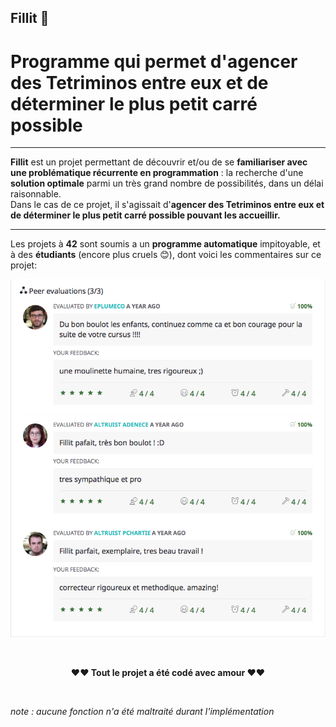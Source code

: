 ## Fillit 🤖
# Programme qui permet d'agencer des Tetriminos entre eux et de déterminer le plus petit carré possible 

------
**Fillit** est un projet permettant de découvrir et/ou de se **familiariser avec une problématique récurrente en programmation** : la recherche d'une **solution optimale** parmi un très grand nombre de possibilités, dans un délai raisonnable.</br>Dans le cas de ce projet, il s'agissait d'**agencer des Tetriminos entre eux et de déterminer le plus petit carré possible pouvant les accueillir.**

------
Les projets à **42** sont soumis a un **programme automatique** impitoyable, et à des **étudiants** (encore plus cruels 😊), dont voici les commentaires sur ce projet:


![alt image](https://github.com/mehdiSuperDev/Fillit/blob/master/images/peer_correcting.png)





</br>
<p align="center"><strong>❤️❤️ Tout le projet a été codé avec amour </strong>❤️❤️</p>

</br>
<p "style=font-size:3px;"><em>note : aucune fonction n'a été maltraité durant l'implémentation</em></p>
